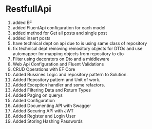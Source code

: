 # RestfullApi

1. added EF
2. added FluentApi configuration for each model
3. added method for Get all posts and single post
4. added insert posts
5. have technical dept on api due to is using same class of repository
6. fix technical dept removing remository objects for DTOs and use automapper for mapping objects from repository to dto
7. Filter using decorators on Dto and a middleware 
8. Web Api Configuration and Fluent Validations
9. CRUD Operations with EF Core
10. Added Bussines Logic and repository pattern to Solution.
11. Added Repository pattern and Unit of work.
12. Added Exception handler and some refactors.
13. Added Filtering Data and Return Types
14. Added Paging on querys
15. Added Configuration
16. Added Documenting API with Swagger
17. Added Securing API with JWT
18. Added Register and Login User
19. Added Storing Hashing Passwords
